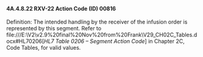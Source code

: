 #### 4A.4.8.22 RXV-22 Action Code (ID) 00816

Definition: The intended handling by the receiver of the infusion order is represented by this segment. Refer to file:///E:\V2\v2.9%20final%20Nov%20from%20Frank\V29_CH02C_Tables.docx#HL70206[_HL7 Table 0206 – Segment Action Code_] in Chapter 2C, Code Tables, for valid values.
